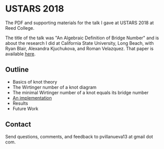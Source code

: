 # USTARS 2018  

The PDF and supporting materials for the talk I gave at USTARS 2018 at Reed College. 

The title of the talk was "An Algebraic Definition of Bridge Number" and is about the research I did at California State University, Long Beach, with Ryan Blair, Alexandra Kjuchukova, and Roman Velazquez.  That paper is available [here][wirtpaper].

## Outline 

* Basics of knot theory
* The Wirtinger number of a knot diagram
* The minimal Wirtinger number of a knot equals its bridge number
* [An implementation][calc-wirt]
* Results
* Future Work

## Contact

Send questions, comments, and feedback to pvillanueva13 at gmail dot com.

[calc-wirt]: https://github.com/pommevilla/calc_wirt
[wirtpaper]: https://arxiv.org/abs/1705.03108

